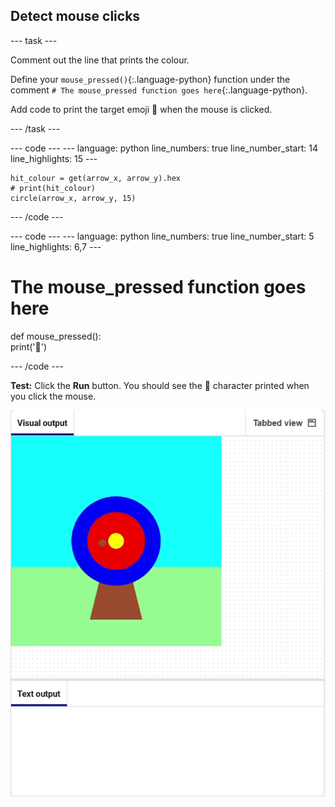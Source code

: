 <h2 class="c-project-heading--task">Detect mouse clicks</h2>

--- task ---

Comment out the line that prints the colour.

Define your `mouse_pressed()`{:.language-python} function under the comment `# The mouse_pressed function goes here`{:.language-python}. 

Add code to print the target emoji 🎯 when the mouse is clicked.

--- /task ---

<div class="c-project-code">
--- code ---
---
language: python
line_numbers: true
line_number_start: 14
line_highlights: 15
---

    hit_colour = get(arrow_x, arrow_y).hex
    # print(hit_colour)
    circle(arrow_x, arrow_y, 15)

--- /code ---
</div>

<div class="c-project-code">
--- code ---
---
language: python
line_numbers: true
line_number_start: 5
line_highlights: 6,7
---

# The mouse_pressed function goes here    
def mouse_pressed():    
    print('🎯')

--- /code ---
</div>



**Test:** Click the **Run** button. You should see the 🎯 character printed when you click the mouse.

![target emoji printed when mouse clicked](images/target_printed.gif)